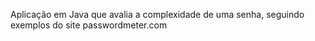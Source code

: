 Aplicação em Java que avalia a complexidade de uma senha, seguindo exemplos do site passwordmeter.com

